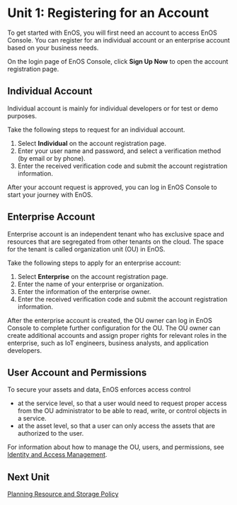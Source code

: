 # Unit 1: Registering for an Account

To get started with EnOS, you will first need an account to access EnOS Console. You can register for an individual account or an enterprise account based on your business needs.

On the login page of EnOS Console, click **Sign Up Now** to open the account registration page.

## Individual Account

Individual account is mainly for individual developers or for test or demo purposes.

Take the following steps to request for an individual account.

1. Select **Individual** on the account registration page. 
2. Enter your user name and password, and select a verification method (by email or by phone). 
3. Enter the received verification code and submit the account registration information.

After your account request is approved, you can log in EnOS Console to start your journey with EnOS.

## Enterprise Account

Enterprise account is an independent tenant who has exclusive space and resources that are segregated from other tenants on the cloud. The space for the tenant is called organization unit (OU) in EnOS.

Take the following steps to apply for an enterprise account:

1. Select **Enterprise** on the account registration page.
2. Enter the name of your enterprise or organization.
3. Enter the information of the enterprise owner.  
4. Enter the received verification code and submit the account registration information.

After the enterprise account is created, the OU owner can log in EnOS Console to complete further configuration for the OU. The OU owner can create additional accounts and assign proper rights for relevant roles in the enterprise, such as IoT engineers, business analysts, and application developers.

## User Account and Permissions

To secure your assets and data, EnOS enforces access control
- at the service level, so that a user would need to request proper access from the OU administrator to be able to read, write, or control objects in a service.
- at the asset level, so that a user can only access the assets that are authorized to the user.

For information about how to manage the OU, users, and permissions, see [Identity and Access Management](/docs/iam/en/latest/iam_overview).

## Next Unit

[Planning Resource and Storage Policy](planning)

<!--end-->
